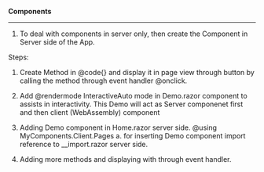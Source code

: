 **Components**
***
1. To deal with components in server only, then create the Component in Server side of the App.

Steps:

1. Create Method in @code{} and display it in page view through button by calling the method through event handler @onclick.
2. Add @rendermode InteractiveAuto mode in Demo.razor component to assists in interactivity. This Demo will act as Server componenet first and then client (WebAssembly) component
3. Adding Demo component in Home.razor server side.
@using MyComponents.Client.Pages	a. for inserting Demo component import reference  to __import.razor server side.

4. Adding more methods and displaying with through event handler.

